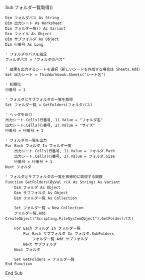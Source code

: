 Sub フォルダ一覧取得()

    Dim フォルダパス As String
    Dim 出力シート As Worksheet
    Dim フォルダ一覧() As Variant
    Dim ファイル As Object
    Dim サブフォルダ As Object
    Dim 行番号 As Long
    
    ' フォルダのパスを指定
    フォルダパス = "フォルダのパス"
    
    ' 結果を出力するシートを選択（新しいシートを作成する場合は Sheets.Add）
    Set 出力シート = ThisWorkbook.Sheets("シート名")
    
    ' 初期化
    行番号 = 1
    
    ' フォルダとサブフォルダの一覧を取得
    Set フォルダ一覧 = GetFolders(フォルダパス)
    
    ' ヘッダを出力
    出力シート.Cells(行番号, 1).Value = "フォルダ名"
    出力シート.Cells(行番号, 2).Value = "サイズ"
    行番号 = 行番号 + 1
    
    ' フォルダの一覧を出力
    For Each フォルダ In フォルダ一覧
        出力シート.Cells(行番号, 1).Value = フォルダ.Path
        出力シート.Cells(行番号, 2).Value = フォルダ.Size
        行番号 = 行番号 + 1
    Next フォルダ
    
    ' フォルダとサブフォルダの一覧を再帰的に取得する関数
    Function GetFolders(ByVal パス As String) As Variant
        Dim フォルダ As Object
        Dim サブフォルダ As Object
        Dim フォルダ一覧 As Collection
        
        Set フォルダ一覧 = New Collection
        フォルダ一覧.Add CreateObject("Scripting.FileSystemObject").GetFolder(パス)
        
        For Each フォルダ In フォルダ一覧
            For Each サブフォルダ In フォルダ.SubFolders
                フォルダ一覧.Add サブフォルダ
            Next サブフォルダ
        Next フォルダ
        
        Set GetFolders = フォルダ一覧
    End Function
    
End Sub
